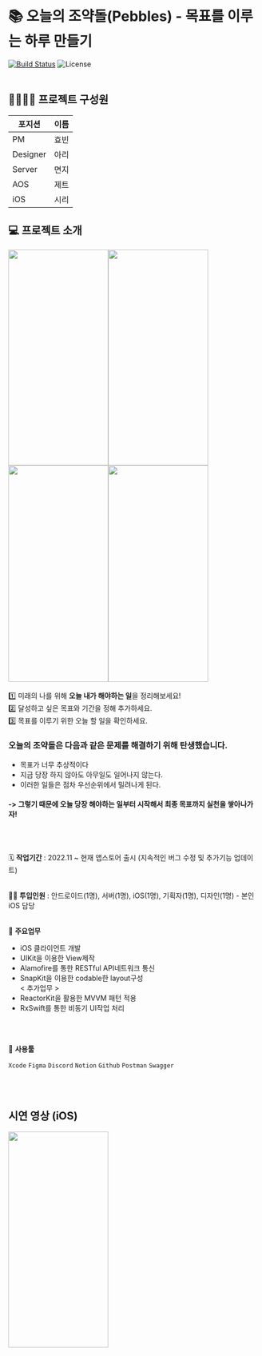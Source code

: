 📚 오늘의 조약돌(Pebbles) - 목표를 이루는 하루 만들기
====================
[![Build Status](https://img.shields.io/badge/status-developing-green)](https://github.com/tmdgh1592/Parking-Service)
![License](https://img.shields.io/apm/l/vim-mode?color=yellowgreen)
<br><br>

## 👨‍👩‍👦‍👦 프로젝트 구성원

|포지션|이름|
|----|-----|
|PM|효빈|
|Designer|아리|
|Server|면지|
|AOS|제트|
|iOS|시리|

## 💻 프로젝트 소개
<img src="https://user-images.githubusercontent.com/80234027/203599362-f6903c9c-9fa9-4a9d-97c2-df664415b638.png"  width="200" height="432.5"><img src="https://user-images.githubusercontent.com/80234027/203599379-0e0bcdb8-012a-4684-a671-abb424942956.png"  width="200" height="432.5"><img src="https://user-images.githubusercontent.com/80234027/203599382-a29b7af4-1a1a-43e6-9abb-b5caab031257.png"  width="200" height="432.5"><img src="https://user-images.githubusercontent.com/80234027/203599387-887dcbb6-7082-4d3f-84b1-3d722b5b8f90.png"  width="200" height="432.5">
<br><br>
1️⃣ 미래의 나를 위해 **오늘 내가 해야하는 일**을 정리해보세요!<br>
2️⃣ 달성하고 싶은 목표와 기간을 정해 추가하세요.<br>
3️⃣ 목표를 이루기 위한 오늘 할 일을 확인하세요.<br>

### 오늘의 조약돌은 다음과 같은 문제를 해결하기 위해 탄생했습니다.
- 목표가 너무 추상적이다
- 지금 당장 하지 않아도 아무일도 일어나지 않는다.
- 이러한 일들은 점차 우선순위에서 밀려나게 된다.<br>
#### -> **그렇기 때문에 오늘 당장 해야하는 일부터 시작해서 최종 목표까지 실천을 쌓아나가자!**
<br><br>

🗓️ **작업기간** : 2022.11 ~ 현재 앱스토어 출시 (지속적인 버그 수정 및 추가기능 업데이트)
<br><br>

👨‍💻 **투입인원** : 안드로이드(1명), 서버(1명), iOS(1명), 기획자(1명), 디자인(1명) - 본인 iOS 담당
<br><br>

📒 **주요업무** 
- iOS 클라이언트 개발
- UIKit을 이용한 View제작
- Alamofire를 통한 RESTful API네트워크 통신
- SnapKit을 이용한 codable한 layout구성<br>
< 추가업무 >
- ReactorKit을 활용한 MVVM 패턴 적용
- RxSwift를 통한 비동기 UI작업 처리

<br><br>

🌱 **사용툴**

`Xcode` `Figma` `Discord` `Notion` `Github` `Postman` `Swagger` 

<br><br>
## 시연 영상 (iOS)

<img src="https://user-images.githubusercontent.com/80234027/203608827-db28d952-3ef9-48f9-b746-c786aa2a5ae2.gif"  width="200" height="432.5">


